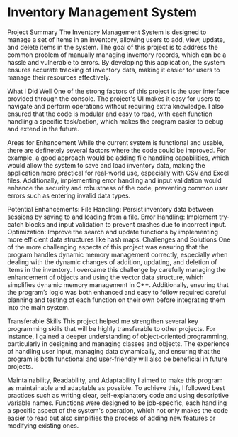 # Inventory Management System
Project Summary
The Inventory Management System is designed to manage a set of items in an inventory, allowing users to add, view, update, and delete items in the system. The goal of this project is to address the common problem of manually managing inventory records, which can be a hassle and vulnerable to errors. By developing this application, the system ensures accurate tracking of inventory data, making it easier for users to manage their resources effectively.

What I Did Well
One of the strong factors of this project is the user interface provided through the console. The project's UI makes it easy for users to navigate and perform operations without requiring extra knowledge. I also ensured that the code is modular and easy to read, with each function handling a specific task/action, which makes the program easier to debug and extend in the future.

Areas for Enhancement
While the current system is functional and usable, there are definetely several factors where the code could be improved. For example, a good approach would be adding file handling capabilities, which would allow the system to save and load inventory data, making the application more practical for real-world use, especially with CSV and Excel files. Additionally, implementing error handling and input validation would enhance the security and robustness of the code, preventing common user errors such as entering invalid data types.

Potential Enhancements:
File Handling: Persist inventory data between sessions by saving to and loading from a file.
Error Handling: Implement try-catch blocks and input validation to prevent crashes due to incorrect input.
Optimization: Improve the search and update functions by implementing more efficient data structures like hash maps.
Challenges and Solutions
One of the more challenging aspects of this project was ensuring that the program handles dynamic memory management correctly, especially when dealing with the dynamic changes of addition, updating, and deletion of items in the inventory. I overcame this challenge by carefully managing the enhancement of objects and using the vector data structure, which simplifies dynamic memory management in C++. Additionally, ensuring that the program’s logic was both enhanced and easy to follow required careful planning and testing of each function on their own before integrating them into the main system.

Transferable Skills
This project helped me strengthen several key programming skills that will be highly transferable to other projects. For instance, I gained a deeper understanding of object-oriented programming, particularly in designing and managing classes and objects. The experience of handling user input, managing data dynamically, and ensuring that the program is both functional and user-friendly will also be beneficial in future projects.

Maintainability, Readability, and Adaptability
I aimed to make this program as maintainable and adaptable as possible. To achieve this, I followed best practices such as writing clear, self-explanatory code and using descriptive variable names. Functions were designed to be job-specific, each handling a specific aspect of the system's operation, which not only makes the code easier to read but also simplifies the process of adding new features or modifying existing ones. 
